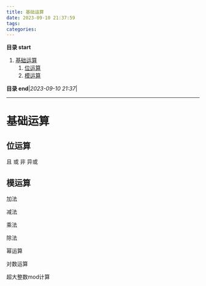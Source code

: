 ```yaml
---
title: 基础运算
date: 2023-09-10 21:37:59
tags: 
categories: 
---
```


**目录 start**

1. [基础运算](#基础运算)
    1. [位运算](#位运算)
    1. [模运算](#模运算)

**目录 end**|_2023-09-10 21:37_|
****************************************
# 基础运算

## 位运算
且 或 非 异或

## 模运算

加法

减法

乘法

除法

幂运算

对数运算

超大整数mod计算

